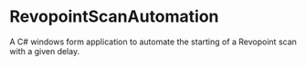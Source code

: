 # RevopointScanAutomation

A C# windows form application to automate the starting of a Revopoint scan with a given delay.